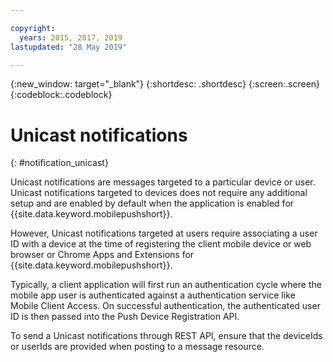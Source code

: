 ```yaml
---

copyright:
  years: 2015, 2017, 2019
lastupdated: "28 May 2019"

---
```

{:new_window: target="_blank"}
{:shortdesc: .shortdesc}
{:screen:.screen}
{:codeblock:.codeblock}

# Unicast notifications
{: #notification_unicast}

Unicast notifications are messages targeted to a particular device or user. Unicast notifications targeted to devices does not require any additional setup and are enabled by default when the application is enabled for {{site.data.keyword.mobilepushshort}}.

However, Unicast notifications targeted at users require associating a user ID with a device at the time of registering the client mobile device or web browser or Chrome Apps and Extensions for {{site.data.keyword.mobilepushshort}}.   

Typically, a client application will first run an authentication cycle where the mobile app user is authenticated against a authentication service like Mobile Client Access. On successful authentication, the authenticated user ID is then passed into the Push Device Registration API. 

To send a Unicast notifications through REST API, ensure that the deviceIds or userIds are provided when posting to a message resource.
